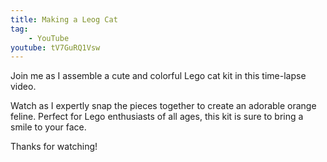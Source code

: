 ```yaml
---
title: Making a Leog Cat
tag:
    - YouTube
youtube: tV7GuRQ1Vsw
---
```


Join me as I assemble a cute and colorful Lego cat kit in this time-lapse video. 

Watch as I expertly snap the pieces together to create an adorable orange feline. Perfect for Lego enthusiasts of all ages, this kit is sure to bring a smile to your face. 

Thanks for watching!
